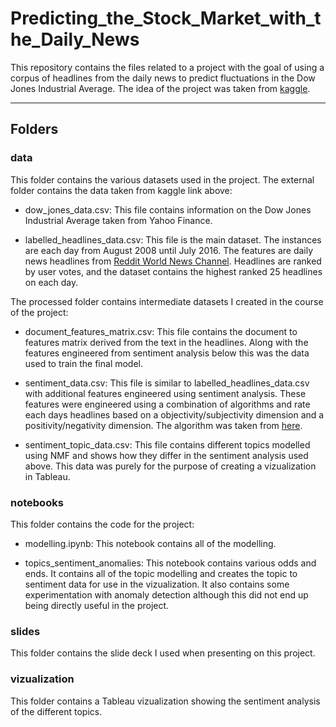 # Predicting_the_Stock_Market_with_the_Daily_News
This repository contains the files related to a project with the goal of using a corpus of headlines from the daily news to predict fluctuations in the Dow Jones Industrial Average. The idea of the project was taken from [kaggle](https://www.kaggle.com/aaron7sun/stocknews).

---
## Folders
### data
This folder contains the various datasets used in the project. The external folder contains the data taken from kaggle link above:

- dow_jones_data.csv: This file contains  information on the Dow Jones Industrial Average taken from Yahoo Finance.

- labelled_headlines_data.csv: This file is the main dataset. The instances are each day from August 2008 until July 2016. The features are daily news headlines from [Reddit World News Channel](https://www.reddit.com/r/worldnews/?hl=). Headlines are ranked by user votes, and the dataset contains the highest ranked 25 headlines on each day.


The processed folder contains intermediate datasets I created in the course of the project:

- document_features_matrix.csv: This file contains the document to features matrix derived from the text in the headlines. Along with the features engineered from sentiment analysis below this was the data used to train the final model.

- sentiment_data.csv: This file is similar to labelled_headlines_data.csv with additional features engineered using sentiment analysis. These features were engineered using a combination of algorithms and rate each days headlines based on a objectivity/subjectivity dimension and a positivity/negativity dimension. The algorithm was taken from [here](https://github.com/ShreyamsJain/Stock-Price-Prediction-Model/blob/master/Sentence_Polarity/sentiment.py).

- sentiment_topic_data.csv: This file contains different topics modelled using NMF and shows how they differ in the sentiment analysis used above. This data was purely for the purpose of creating a vizualization in Tableau.


### notebooks
This folder contains the code for the project:

- modelling.ipynb: This notebook contains all of the modelling.

- topics_sentiment_anomalies: This notebook contains various odds and ends. It contains all of the topic modelling and creates the topic to sentiment data for use in the vizualization. It also contains some experimentation with anomaly detection although this did not end up being directly useful in the project.


### slides
This folder contains the slide deck I used when presenting on this project.


### vizualization
This folder contains a Tableau vizualization showing the sentiment analysis of the different topics.
